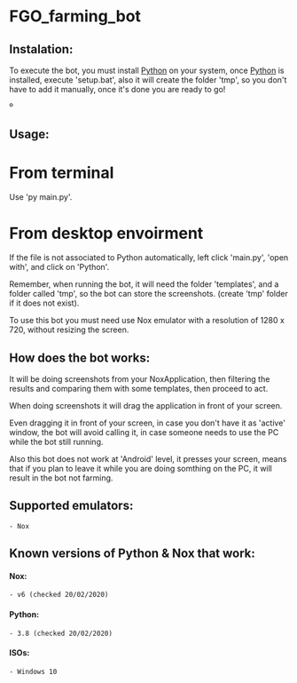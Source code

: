 # FGO_farming_bot


## Instalation:

To execute the bot, you must install [Python](https://www.python.org/downloads/) on your system, once [Python](https://www.python.org/downloads/) is installed, execute 'setup.bat', also it will create the folder 'tmp', so you don't have to add it manually, once it's done you are ready to go!

º
## Usage:

# From terminal

Use 'py main.py'.

# From desktop envoirment

If the file is not associated to Python automatically, left click 'main.py', 'open with', and click on 'Python'.

Remember, when running the bot, it will need the folder 'templates', and a folder called 'tmp', so the bot can store the screenshots. (create 'tmp' folder if it does not exist).

To use this bot you must need use Nox emulator with a resolution of 1280 x 720, without resizing the screen.


## How does the bot works:

It will be doing screenshots from your NoxApplication, then filtering the results and comparing them with some templates, then proceed to act.

When doing screenshots it will drag the application in front of your screen.

Even dragging it in front of your screen, in case you don't have it as 'active' window, the bot will avoid calling it, in case someone needs to use the PC while the bot still running.

Also this bot does not work at 'Android' level, it presses your screen, means that if you plan to leave it while you are doing somthing on the PC, it will result in the bot not farming.


## Supported emulators:

    - Nox


## Known versions of Python & Nox that work:

#### Nox:

    - v6 (checked 20/02/2020)

#### Python:

    - 3.8 (checked 20/02/2020)

#### ISOs:

    - Windows 10
